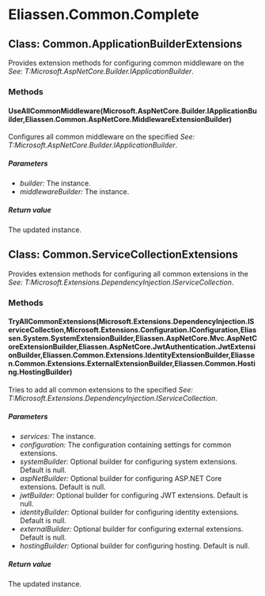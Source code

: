 ﻿# Eliassen.Common.Complete


## Class: Common.ApplicationBuilderExtensions
Provides extension methods for configuring common middleware on the 
 *See: T:Microsoft.AspNetCore.Builder.IApplicationBuilder*. 

### Methods


#### UseAllCommonMiddleware(Microsoft.AspNetCore.Builder.IApplicationBuilder,Eliassen.Common.AspNetCore.MiddlewareExtensionBuilder)
Configures all common middleware on the specified 
 *See: T:Microsoft.AspNetCore.Builder.IApplicationBuilder*. 


##### Parameters
* *builder:* The instance.
* *middlewareBuilder:* The instance.




##### Return value
The updated instance.



## Class: Common.ServiceCollectionExtensions
Provides extension methods for configuring all common extensions in the 
 *See: T:Microsoft.Extensions.DependencyInjection.IServiceCollection*. 

### Methods


#### TryAllCommonExtensions(Microsoft.Extensions.DependencyInjection.IServiceCollection,Microsoft.Extensions.Configuration.IConfiguration,Eliassen.System.SystemExtensionBuilder,Eliassen.AspNetCore.Mvc.AspNetCoreExtensionBuilder,Eliassen.AspNetCore.JwtAuthentication.JwtExtensionBuilder,Eliassen.Common.Extensions.IdentityExtensionBuilder,Eliassen.Common.Extensions.ExternalExtensionBuilder,Eliassen.Common.Hosting.HostingBuilder)
Tries to add all common extensions to the specified 
 *See: T:Microsoft.Extensions.DependencyInjection.IServiceCollection*. 


##### Parameters
* *services:* The instance.
* *configuration:* The configuration containing settings for common extensions.
* *systemBuilder:* Optional builder for configuring system extensions. Default is null.
* *aspNetBuilder:* Optional builder for configuring ASP.NET Core extensions. Default is null.
* *jwtBuilder:* Optional builder for configuring JWT extensions. Default is null.
* *identityBuilder:* Optional builder for configuring identity extensions. Default is null.
* *externalBuilder:* Optional builder for configuring external extensions. Default is null.
* *hostingBuilder:* Optional builder for configuring hosting. Default is null.




##### Return value
The updated instance.

